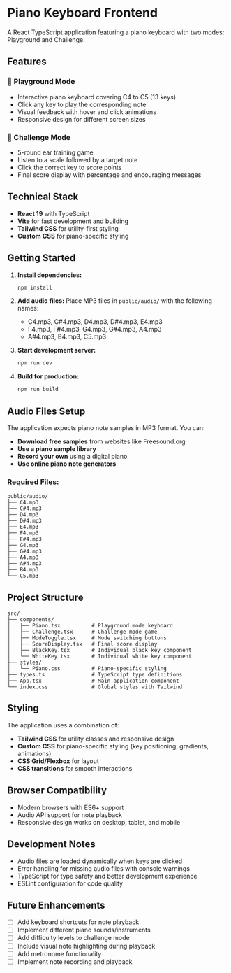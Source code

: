 # Piano Keyboard Frontend

A React TypeScript application featuring a piano keyboard with two modes: Playground and Challenge.

## Features

### 🎹 Playground Mode

- Interactive piano keyboard covering C4 to C5 (13 keys)
- Click any key to play the corresponding note
- Visual feedback with hover and click animations
- Responsive design for different screen sizes

### 🎯 Challenge Mode

- 5-round ear training game
- Listen to a scale followed by a target note
- Click the correct key to score points
- Final score display with percentage and encouraging messages

## Technical Stack

- **React 19** with TypeScript
- **Vite** for fast development and building
- **Tailwind CSS** for utility-first styling
- **Custom CSS** for piano-specific styling

## Getting Started

1. **Install dependencies:**

   ```bash
   npm install
   ```

2. **Add audio files:**
   Place MP3 files in `public/audio/` with the following names:

   - C4.mp3, C#4.mp3, D4.mp3, D#4.mp3, E4.mp3
   - F4.mp3, F#4.mp3, G4.mp3, G#4.mp3, A4.mp3
   - A#4.mp3, B4.mp3, C5.mp3

3. **Start development server:**

   ```bash
   npm run dev
   ```

4. **Build for production:**
   ```bash
   npm run build
   ```

## Audio Files Setup

The application expects piano note samples in MP3 format. You can:

- **Download free samples** from websites like Freesound.org
- **Use a piano sample library**
- **Record your own** using a digital piano
- **Use online piano note generators**

### Required Files:

```
public/audio/
├── C4.mp3
├── C#4.mp3
├── D4.mp3
├── D#4.mp3
├── E4.mp3
├── F4.mp3
├── F#4.mp3
├── G4.mp3
├── G#4.mp3
├── A4.mp3
├── A#4.mp3
├── B4.mp3
└── C5.mp3
```

## Project Structure

```
src/
├── components/
│   ├── Piano.tsx          # Playground mode keyboard
│   ├── Challenge.tsx      # Challenge mode game
│   ├── ModeToggle.tsx     # Mode switching buttons
│   ├── ScoreDisplay.tsx   # Final score display
│   ├── BlackKey.tsx       # Individual black key component
│   └── WhiteKey.tsx       # Individual white key component
├── styles/
│   └── Piano.css          # Piano-specific styling
├── types.ts               # TypeScript type definitions
├── App.tsx                # Main application component
└── index.css              # Global styles with Tailwind
```

## Styling

The application uses a combination of:

- **Tailwind CSS** for utility classes and responsive design
- **Custom CSS** for piano-specific styling (key positioning, gradients, animations)
- **CSS Grid/Flexbox** for layout
- **CSS transitions** for smooth interactions

## Browser Compatibility

- Modern browsers with ES6+ support
- Audio API support for note playback
- Responsive design works on desktop, tablet, and mobile

## Development Notes

- Audio files are loaded dynamically when keys are clicked
- Error handling for missing audio files with console warnings
- TypeScript for type safety and better development experience
- ESLint configuration for code quality

## Future Enhancements

- [ ] Add keyboard shortcuts for note playback
- [ ] Implement different piano sounds/instruments
- [ ] Add difficulty levels to challenge mode
- [ ] Include visual note highlighting during playback
- [ ] Add metronome functionality
- [ ] Implement note recording and playback
